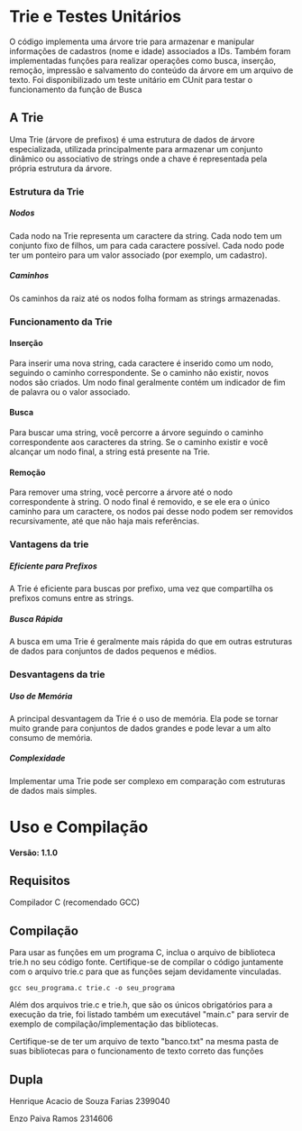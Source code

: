 # Trie e Testes Unitários

O código implementa uma árvore trie para armazenar e manipular informações de cadastros (nome e idade) associados a IDs. Também foram implementadas funções para realizar operações como busca, inserção, remoção, impressão e salvamento do conteúdo da árvore em um arquivo de texto. Foi disponibilizado um teste unitário em CUnit para testar o funcionamento da função de Busca

## A Trie

Uma Trie (árvore de prefixos) é uma estrutura de dados de árvore especializada, utilizada principalmente para armazenar um conjunto dinâmico ou associativo de strings onde a chave é representada pela própria estrutura da árvore.

### Estrutura da Trie

##### Nodos

Cada nodo na Trie representa um caractere da string.
Cada nodo tem um conjunto fixo de filhos, um para cada caractere possível.
Cada nodo pode ter um ponteiro para um valor associado (por exemplo, um cadastro).

##### Caminhos

Os caminhos da raiz até os nodos folha formam as strings armazenadas.

### Funcionamento da Trie

#### Inserção

Para inserir uma nova string, cada caractere é inserido como um nodo, seguindo o caminho correspondente.
Se o caminho não existir, novos nodos são criados.
Um nodo final geralmente contém um indicador de fim de palavra ou o valor associado.

#### Busca

Para buscar uma string, você percorre a árvore seguindo o caminho correspondente aos caracteres da string.
Se o caminho existir e você alcançar um nodo final, a string está presente na Trie.

#### Remoção

Para remover uma string, você percorre a árvore até o nodo correspondente à string.
O nodo final é removido, e se ele era o único caminho para um caractere, os nodos pai desse nodo podem ser removidos recursivamente, até que não haja mais referências.

### Vantagens da trie

##### Eficiente para Prefixos

A Trie é eficiente para buscas por prefixo, uma vez que compartilha os prefixos comuns entre as strings.

##### Busca Rápida

A busca em uma Trie é geralmente mais rápida do que em outras estruturas de dados para conjuntos de dados pequenos e médios.

### Desvantagens da trie

##### Uso de Memória

A principal desvantagem da Trie é o uso de memória. Ela pode se tornar muito grande para conjuntos de dados grandes e pode levar a um alto consumo de memória.

##### Complexidade

Implementar uma Trie pode ser complexo em comparação com estruturas de dados mais simples.

# Uso e Compilação

#### Versão: 1.1.0

## Requisitos

Compilador C (recomendado GCC)

## Compilação

Para usar as funções em um programa C, inclua o arquivo de biblioteca trie.h no seu código fonte. Certifique-se de compilar o código juntamente com o arquivo trie.c para que as funções sejam devidamente vinculadas.

    gcc seu_programa.c trie.c -o seu_programa

Além dos arquivos trie.c e trie.h, que são os únicos obrigatórios para a execução da trie, foi listado também um executável "main.c" para servir de exemplo de compilação/implementação das bibliotecas.

Certifique-se de ter um arquivo de texto "banco.txt" na mesma pasta de suas bibliotecas para o funcionamento de texto correto das funções

## Dupla

Henrique Acacio de Souza Farias 2399040

Enzo Paiva Ramos 2314606